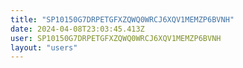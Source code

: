 ```yaml
---
title: "SP10150G7DRPETGFXZQWQ0WRCJ6XQV1MEMZP6BVNH"
date: 2024-04-08T23:03:45.413Z
user: SP10150G7DRPETGFXZQWQ0WRCJ6XQV1MEMZP6BVNH
layout: "users"
---
```

    